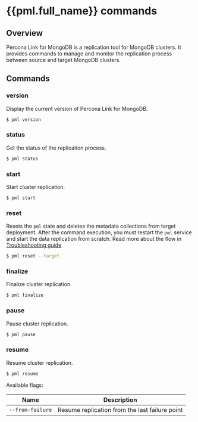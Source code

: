 # {{pml.full_name}} commands

## Overview

Percona Link for MongoDB is a replication tool for MongoDB clusters. It provides commands to manage and monitor the replication process between source and target MongoDB clusters.

## Commands

### version

Display the current version of Percona Link for MongoDB.

```{.bash data-prompt="$"$}
$ pml version
```

### status

Get the status of the replication process.

```{.bash data-prompt="$"$}
$ pml status
```

### start

Start cluster replication.

```{.bash data-prompt="$"$}
$ pml start
```

### reset

Resets the `pml` state and deletes the metadata collections from target deployment. After the command execution, you must restart the `pml` service and start the data replication from scratch. Read more about the flow in [Troubleshooting guide](troubleshooting.md) 

```{.bash data-prompt="$"$}
$ pml reset --target
```

### finalize

Finalize cluster replication.

```{.bash data-prompt="$"$}
$ pml finalize
```

### pause

Pause cluster replication.

```{.bash data-prompt="$"$}
$ pml pause
```

### resume

Resume cluster replication.

```{.bash data-prompt="$"$}
$ pml resume
```

Available flags:

| Name | Description|
| -----| -----------|
| `--from-failure` | Resume replication from the last failure point |
